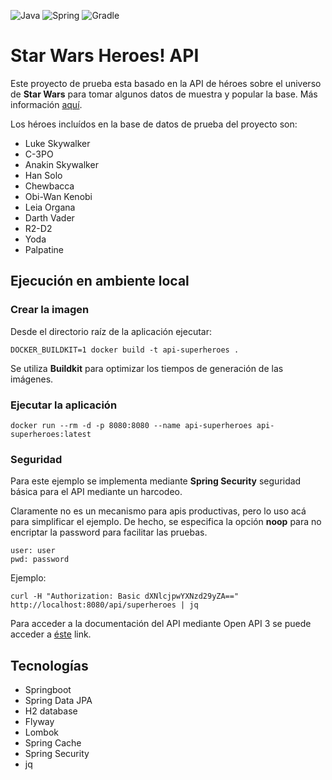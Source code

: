 ![Java](https://img.shields.io/badge/JAVA-11-blue)
![Spring](https://img.shields.io/badge/SPRING--BOOT-2.6.3-blue)
![Gradle](https://img.shields.io/badge/MAVEN-3-blue)

# Star Wars Heroes! API

Este proyecto de prueba esta basado en la API de héroes sobre el universo de **Star Wars** para tomar algunos datos de muestra y popular la base. Más información [aquí](https://swapi.dev/).

Los héroes incluídos en la base de datos de prueba del proyecto son:

- Luke Skywalker
- C-3PO
- Anakin Skywalker
- Han Solo
- Chewbacca
- Obi-Wan Kenobi
- Leia Organa
- Darth Vader
- R2-D2
- Yoda
- Palpatine

## Ejecución en ambiente local

### Crear la imagen

Desde el directorio raíz de la aplicación ejecutar:
```
DOCKER_BUILDKIT=1 docker build -t api-superheroes .
```

Se utiliza **Buildkit** para optimizar los tiempos de generación de las imágenes. 

### Ejecutar la aplicación

```
docker run --rm -d -p 8080:8080 --name api-superheroes api-superheroes:latest
```

### Seguridad

Para este ejemplo se implementa mediante **Spring Security** seguridad básica para el API mediante un harcodeo. 

Claramente no es un mecanismo para apis productivas, pero lo uso acá para simplificar el ejemplo. De hecho, se especifica la opción **noop** para no encriptar la password para facilitar las pruebas.

```
user: user
pwd: password
```
Ejemplo:

```
curl -H "Authorization: Basic dXNlcjpwYXNzd29yZA==" http://localhost:8080/api/superheroes | jq
```

Para acceder a la documentación del API mediante Open API 3 se puede acceder a [éste](http://localhost:8080/swagger-ui.html) link.

## Tecnologías

- Springboot
- Spring Data JPA
- H2 database
- Flyway
- Lombok
- Spring Cache
- Spring Security
- jq

